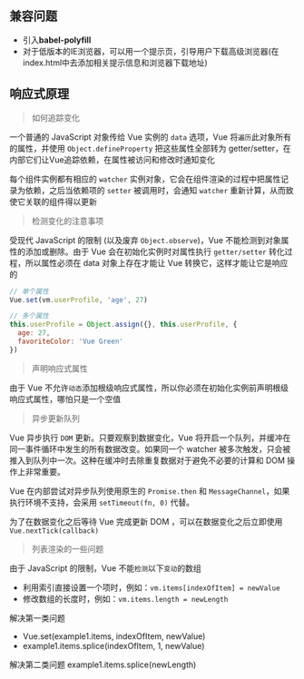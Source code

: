 ## 兼容问题

- 引入**babel-polyfill**
- 对于低版本的IE浏览器，可以用一个提示页，引导用户下载高级浏览器(在index.html中去添加相关提示信息和浏览器下载地址)

## 响应式原理

> 如何追踪变化

一个普通的 JavaScript 对象传给 Vue 实例的 `data` 选项，Vue 将`遍历`此对象所有的属性，并使用 `Object.defineProperty` 把这些属性全部转为 getter/setter，在内部它们让Vue追踪依赖，在属性被访问和修改时通知变化

每个组件实例都有相应的 `watcher` 实例对象，它会在组件渲染的过程中把属性记录为依赖，之后当依赖项的 `setter` 被调用时，会通知 `watcher` 重新计算，从而致使它关联的组件得以更新

> 检测变化的注意事项

受现代 JavaScript 的限制 (以及废弃 `Object.observe`)，Vue 不能检测到对象属性的添加或删除。由于 Vue 会在初始化实例时对属性执行 `getter/setter` 转化过程，所以属性必须在 data 对象上存在才能让 Vue 转换它，这样才能让它是响应的

```js
// 单个属性
Vue.set(vm.userProfile, 'age', 27) 

// 多个属性
this.userProfile = Object.assign({}, this.userProfile, {
  age: 27,
  favoriteColor: 'Vue Green'
})
```

> 声明响应式属性

由于 Vue 不允许`动态`添加根级响应式属性，所以你必须在初始化实例前声明根级响应式属性，哪怕只是一个空值

> 异步更新队列

Vue 异步执行 `DOM` 更新。只要观察到数据变化，Vue 将开启一个队列，并缓冲在同一事件循环中发生的所有数据改变。如果同一个 watcher 被多次触发，只会被推入到队列中一次。这种在缓冲时去除重复数据对于避免不必要的计算和 DOM 操作上非常重要。

Vue 在内部尝试对异步队列使用原生的 `Promise.then` 和 `MessageChannel`，如果执行环境不支持，会采用 `setTimeout(fn, 0)` 代替。

为了在数据变化之后等待 Vue 完成更新 DOM ，可以在数据变化之后立即使用 `Vue.nextTick(callback)`

> 列表渲染的一些问题

由于 JavaScript 的限制，Vue 不能`检测`以下`变动`的数组

- 利用索引直接设置一个项时，例如：`vm.items[indexOfItem] = newValue`
- 修改数组的长度时，例如：`vm.items.length = newLength`

解决第一类问题
- Vue.set(example1.items, indexOfItem, newValue)
- example1.items.splice(indexOfItem, 1, newValue)

解决第二类问题
example1.items.splice(newLength)
